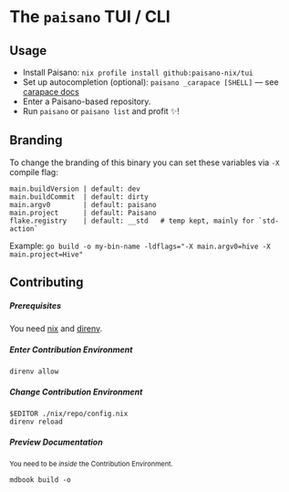 # The `paisano` TUI / CLI

## Usage

- Install Paisano: `nix profile install github:paisano-nix/tui`
- Set up autocompletion (optional): `paisano _carapace [SHELL]` &mdash; see [carapace docs][carapace-docs]
- Enter a Paisano-based repository.
- Run `paisano` or `paisano list` and profit ✨!

[carapace-docs]: https://rsteube.github.io/carapace/carapace/gen/hiddenSubcommand.html

## Branding

To change the branding of this binary you can set these variables via `-X` compile flag:

```
main.buildVersion | default: dev
main.buildCommit  | default: dirty
main.argv0        | default: paisano
main.project      | default: Paisano
flake.registry    | default: __std   # temp kept, mainly for `std-action`
```

Example: `go build -o my-bin-name -ldflags="-X main.argv0=hive -X main.project=Hive"`

## Contributing

##### Prerequisites

You need [nix](https://nixos.org/download.html) and [direnv](https://direnv.net/).

##### Enter Contribution Environment

```console
direnv allow
```

##### Change Contribution Environment

```console
$EDITOR ./nix/repo/config.nix
direnv reload
```

##### Preview Documentation

<sub>You need to be <i>inside</i> the Contribution Environment.</sub>

```console
mdbook build -o
```
